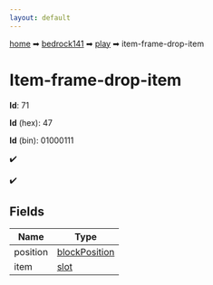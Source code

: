 ```yaml
---
layout: default
---
```


[home](/) ➡ [bedrock141](/protocol/bedrock141) ➡ [play](/protocol/bedrock141/play) ➡ item-frame-drop-item

# Item-frame-drop-item

**Id**: 71

**Id** (hex): 47

**Id** (bin): 01000111

✔️

✔️

## Fields

Name | Type
---|---
position | [blockPosition](/protocol/bedrock141/types/block-position)
item | [slot](/protocol/bedrock141/types/slot)

